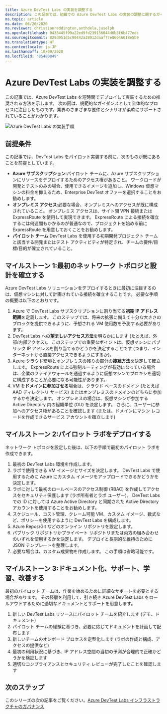 ```yaml
---
title: Azure DevTest Labs の実装を調整する
description: この記事では、組織での Azure DevTest Labs の実装の調整に関するガイダンスを提供します。
ms.topic: article
ms.date: 06/26/2020
ms.reviewer: christianreddington,anthdela,juselph
ms.openlocfilehash: 0438445f99a22ed9fd239156044d6b3f6b477edc
ms.sourcegitcommit: 829d951d5c90442a38012daaf77e86046018e5b9
ms.translationtype: HT
ms.contentlocale: ja-JP
ms.lasthandoff: 10/09/2020
ms.locfileid: "85480849"
---
```

# <a name="orchestrate-the-implementation-of-azure-devtest-labs"></a>Azure DevTest Labs の実装を調整する
この記事では、Azure DevTest Labs を短時間でデプロイして実装するための推奨される方法を示します。 次の図は、規範的なガイダンスとして全体的なプロセスに注目したものです。業界のさまざまな要件とシナリオが柔軟にサポートされていることがわかります。

![Azure DevTest Labs の実装手順](./media/devtest-lab-guidance-orchestrate-implementation/implementation-steps.png)

## <a name="assumptions"></a>前提条件
この記事では、DevTest Labs をパイロット実装する前に、次のものが既にあることを前提としています。

- **Azure サブスクリプション**:パイロット チームに、Azure サブスクリプションにリソースをデプロイするためのアクセス権があること。 ワークロードが開発とテストのみの場合、使用できるイメージを追加し、Windows 仮想マシンの料金を抑えるため、Enterprise DevTest オファーを選択することをお勧めします。
- **オンプレミス アクセス**:必要な場合、オンプレミスへのアクセスが既に構成されていること。 オンプレミス アクセスは、サイト間 VPN 接続または ExpressRoute を使用して実現できます。 ExpressRoute による接続を確立するには何週間もかかるのが普通なので、プロジェクトを始める前に ExpressRoute を用意しておくことをお勧めします。
- **パイロット チーム**:DevTest Labs を使用する初期開発プロジェクト チームと該当する開発またはテスト アクティビティが特定され、チームの要件/目標/目的が確立されていること。

## <a name="milestone-1-establish-initial-network-topology-and-design"></a>マイルストーン 1:最初のネットワーク トポロジと設計を確立する
Azure DevTest Labs ソリューションをデプロイするときに最初に注目するのは、仮想マシンに対して計画されている接続を確立することです。 必要な手順の概要は以下のとおりです。

1. Azure で DevTest Labs サブスクリプションに割り当てる**初期 IP アドレス範囲**を定義します。 このステップでは、将来の拡張に備えて十分な大きさのブロックを提供できるように、予想される VM 使用数を予測する必要があります。
2. DevTest Labs への**望ましいアクセス方法**を明らかにします (たとえば、外部/内部アクセス)。 このステップでの重要なポイントは、仮想マシンにパブリック IP アドレスを割り当てるかどうかを決定することです (つまり、インターネットから直接アクセスできるようにするか)。
3. Azure クラウド環境とオンプレミスの残りの部分の**接続方法**を決定して確立します。 ExpressRoute による強制ルーティングが有効になっている場合は、企業のファイアウォールを通過するように仮想マシンでプロキシを適切に構成することが必要になる可能性があります。
4. VM を**ドメインに参加させる**場合は、クラウド ベースのドメイン (たとえば AAD ディレクトリ サービス) またはオンプレミスのドメインのどちらに参加するかを決定します。 オンプレミスの場合は、仮想マシンが参加する Active Directory 内の組織単位 (OU) を決定します。 さらに、ユーザーに参加へのアクセス権があることを確認します (または、ドメインにマシン レコードを作成できるサービス アカウントを確立します)

## <a name="milestone-2-deploy-the-pilot-lab"></a>マイルストーン 2:パイロット ラボをデプロイする
ネットワーク トポロジを設定した後は、以下の手順で最初のパイロット ラボを作成できます。

1. 最初の DevTest Labs 環境を作成します。
2. ラボで使用できる VM イメージとサイズを決定します。 DevTest Labs で使用するために Azure にカスタム イメージをアップロードできるかどうかを決定します。
3. ラボに対して最初のロールベースのアクセス制御 (RBAC) を作成してアクセスをセキュリティ保護します (ラボ所有者とラボ ユーザー)。 DevTest Labs での ID に対しては Azure Active Directory と同期された Active Directory アカウントを使用することをお勧めします。
4. スケジュール、コスト管理、クレーム可能 VM、カスタム イメージ、数式など、ポリシーを使用するように DevTest Labs を構成します。
5. Azure Repos/Git などのオンライン リポジトリを設定します。
6. パブリック リポジトリかプライベート リポジトリまたは両方の組み合わせのいずれを使用するかを決定します。 デプロイと長期的な維持のために JSON テンプレートを整理します。
7. 必要な場合は、カスタム成果物を作成します。 この手順は省略可能です。 

## <a name="milestone-3-documentation-support-learn-and-improve"></a>マイルストーン 3:ドキュメント化、サポート、学習、改善する
最初のパイロット チームは、作業を始めるために詳細なサポートを必要とする場合があります。 その経験を利用して、引き続き Azure DevTest Labs をロールアウトするために適切なドキュメントとサポートを用意します。

1. 新しい DevTest Labs リソースにパイロット チームを紹介します (デモ、ドキュメント)
2. パイロット チームの経験に基づき、必要に応じてドキュメントを計画して配布します
3. 新しいチームのオンボード プロセスを定型化します (ラボの作成と構成、アクセスの提供など)
4. 最初の利用状況に基づき、IP アドレス空間の当初の予測が合理的で正確かどうかを検証します
5. 適切なコンプライアンスとセキュリティ レビューが完了したことを確認します

## <a name="next-steps"></a>次のステップ
このシリーズの次の記事をご覧ください。[Azure DevTest Labs インフラストラクチャのガバナンス](devtest-lab-guidance-governance-resources.md)
